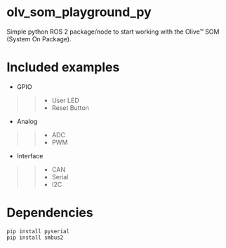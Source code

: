 # olv_som_playground_py
Simple python ROS 2 package/node to start working with the Olive™ SOM (System On Package).

# Included examples

* GPIO
>> * User LED
>> * Reset Button

* Analog
>> * ADC 
>> * PWM 

* Interface
>> * CAN
>> * Serial
>> * I2C

# Dependencies 
```
pip install pyserial
pip install smbus2
```
